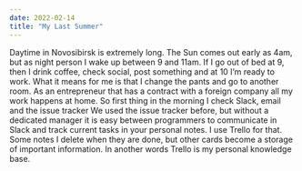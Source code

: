```yaml
---
date: 2022-02-14
title: "My Last Summer"
---
```


Daytime in Novosibirsk is extremely long. The Sun comes out early as 4am, but as night person I wake up between 9 and 11am. If I go out of bed at 9, then I drink coffee, check social, post something and at 10 I’m ready to work. What it means for me is that I change the pants and go to another room. As an entrepreneur that has a contract with a foreign company all my work happens at home. So first thing in the morning I check Slack, email and the issue tracker
We used the issue tracker before, but without a dedicated manager it is easy between programmers to communicate in Slack and track current tasks in your personal notes. I use Trello for that. Some notes I delete when they are done, but other cards become a storage of important information. In another words Trello is my personal knowledge base.
